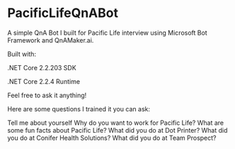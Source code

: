 # PacificLifeQnABot
A simple QnA Bot I built for Pacific Life interview using Microsoft Bot Framework and QnAMaker.ai.

Built with:

.NET Core 2.2.203 SDK

.NET Core 2.2.4 Runtime

Feel free to ask it anything!

Here are some questions I trained it you can ask:

Tell me about yourself
Why do you want to work for Pacific Life?
What are some fun facts about Pacific Life?
What did you do at Dot Printer?
What did you do at Conifer Health Solutions?
What did you do at Team Prospect?

